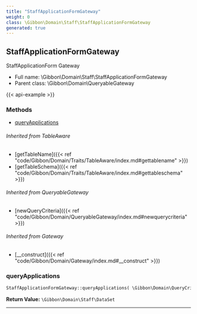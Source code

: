 ```yaml
---
title: "StaffApplicationFormGateway"
weight: 0
class: \Gibbon\Domain\Staff\StaffApplicationFormGateway
generated: true
---
```


## StaffApplicationFormGateway 

StaffApplicationForm Gateway



* Full name: \Gibbon\Domain\Staff\StaffApplicationFormGateway
* Parent class: \Gibbon\Domain\QueryableGateway

{{< api-example >}} 



### Methods

- [queryApplications](#queryapplications)




###### Inherited from TableAware
- [getTableName]({{< ref "code/Gibbon/Domain/Traits/TableAware/index.md#gettablename" >}})
- [getTableSchema]({{< ref "code/Gibbon/Domain/Traits/TableAware/index.md#gettableschema" >}})

###### Inherited from QueryableGateway
- [newQueryCriteria]({{< ref "code/Gibbon/Domain/QueryableGateway/index.md#newquerycriteria" >}})

###### Inherited from Gateway
- [__construct]({{< ref "code/Gibbon/Domain/Gateway/index.md#__construct" >}})



### queryApplications



```php
StaffApplicationFormGateway::queryApplications( \Gibbon\Domain\QueryCriteria $criteria ): \Gibbon\Domain\Staff\DataSet
```






**Return Value:**
`\Gibbon\Domain\Staff\DataSet`  



---

